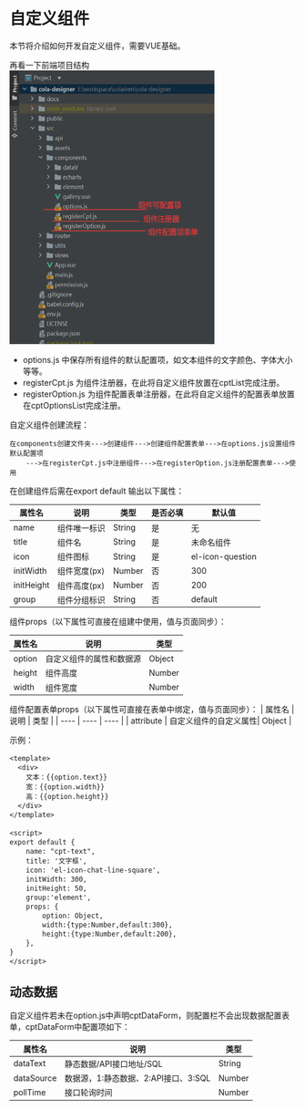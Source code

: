 # 自定义组件
本节将介绍如何开发自定义组件，需要VUE基础。


再看一下前端项目结构  
<img src="../.vuepress/public/source/d1.png" width="360px" height="480px">


* options.js 中保存所有组件的默认配置项，如文本组件的文字颜色、字体大小等等。
* registerCpt.js 为组件注册器，在此将自定义组件放置在cptList完成注册。
* registerOption.js 为组件配置表单注册器，在此将自定义组件的配置表单放置在cptOptionsList完成注册。

自定义组件创建流程：
```text
在components创建文件夹--->创建组件--->创建组件配置表单--->在options.js设置组件默认配置项  
    --->在registerCpt.js中注册组件--->在registerOption.js注册配置表单--->使用
```

在创建组件后需在export default 输出以下属性：

| 属性名      | 说明          | 类型    |是否必填  | 默认值|
   |  ----      |  ----        | ----   | ----   | ----  |
| name       | 组件唯一标识   | String | 是      | 无 |
| title      | 组件名        | String  | 是    | 未命名组件 |
| icon       | 组件图标      | String  | 是     | el-icon-question |
| initWidth  | 组件宽度(px)   | Number  | 否     | 300 |
| initHeight | 组件高度(px)   | Number  | 否     | 200 |
| group      | 组件分组标识   | String  | 否     | default |

组件props（以下属性可直接在组建中使用，值与页面同步）：

| 属性名      | 说明          | 类型    |
   |  ----      |  ----        | ----   |
| option     | 自定义组件的属性和数据源| Object |
| height     | 组件高度| Number |
| width      | 组件宽度| Number |


组件配置表单props（以下属性可直接在表单中绑定，值与页面同步）：
| 属性名      | 说明          | 类型    |
|  ----      |  ----        | ----   |
| attribute     | 自定义组件的自定义属性| Object |

示例：
```vue
<template>
  <div>
    文本：{{option.text}}
    宽：{{option.width}}
    高：{{option.height}}
  </div>
</template>

<script>
export default {
    name: "cpt-text",
    title: '文字框',
    icon: 'el-icon-chat-line-square',
    initWidth: 300,
    initHeight: 50,
    group:'element',
    props: {
        option: Object,
        width:{type:Number,default:300},
        height:{type:Number,default:200},
    },
}
</script>
```

## 动态数据
自定义组件若未在option.js中声明cptDataForm，则配置栏不会出现数据配置表单，cptDataForm中配置项如下：

| 属性名      | 说明          | 类型    |
|  ----      |  ----        | ----   |
| dataText     | 静态数据/API接口地址/SQL| String |
| dataSource     | 数据源，1:静态数据、2:API接口、3:SQL| Number |
| pollTime     | 接口轮询时间| Number |
